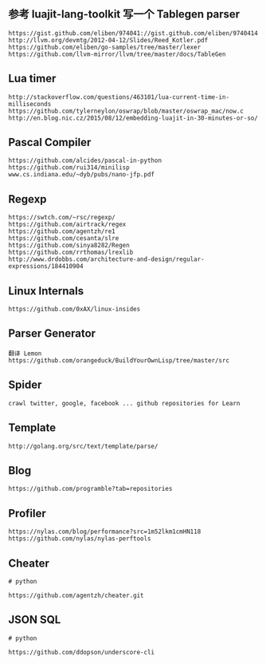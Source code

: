 ## 参考 luajit-lang-toolkit 写一个 Tablegen parser
```
https://gist.github.com/eliben/974041://gist.github.com/eliben/9740414
http://llvm.org/devmtg/2012-04-12/Slides/Reed_Kotler.pdf
https://github.com/eliben/go-samples/tree/master/lexer
https://github.com/llvm-mirror/llvm/tree/master/docs/TableGen
```

## Lua timer
```
http://stackoverflow.com/questions/463101/lua-current-time-in-milliseconds
https://github.com/tylerneylon/oswrap/blob/master/oswrap_mac/now.c
http://en.blog.nic.cz/2015/08/12/embedding-luajit-in-30-minutes-or-so/
```

## Pascal Compiler
```
https://github.com/alcides/pascal-in-python
https://github.com/rui314/minilisp
www.cs.indiana.edu/~dyb/pubs/nano-jfp.pdf
```

## Regexp
```
https://swtch.com/~rsc/regexp/
https://github.com/airtrack/regex
https://github.com/agentzh/re1
https://github.com/cesanta/slre
https://github.com/sinya8282/Regen
https://github.com/rrthomas/lrexlib
http://www.drdobbs.com/architecture-and-design/regular-expressions/184410904
```

## Linux Internals
```
https://github.com/0xAX/linux-insides
```

## Parser Generator
```
翻译 Lemon
https://github.com/orangeduck/BuildYourOwnLisp/tree/master/src
```

## Spider
```
crawl twitter, google, facebook ... github repositories for Learn
```

## Template
```
http://golang.org/src/text/template/parse/
```

## Blog
```
https://github.com/programble?tab=repositories
```

## Profiler
```
https://nylas.com/blog/performance?src=1m52lkm1cmHN118
https://github.com/nylas/nylas-perftools
```

## Cheater
```
# python

https://github.com/agentzh/cheater.git
```

## JSON SQL
```
# python

https://github.com/ddopson/underscore-cli
```
